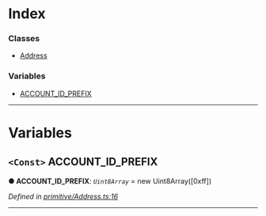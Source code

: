 

# Index

### Classes

* [Address](../classes/_primitive_address_.address.md)

### Variables

* [ACCOUNT_ID_PREFIX](_primitive_address_.md#account_id_prefix)

---

# Variables

<a id="account_id_prefix"></a>

## `<Const>` ACCOUNT_ID_PREFIX

**● ACCOUNT_ID_PREFIX**: *`Uint8Array`* =  new Uint8Array([0xff])

*Defined in [primitive/Address.ts:16](https://github.com/polkadot-js/api/blob/1e8e0b2/packages/types/src/primitive/Address.ts#L16)*

___

